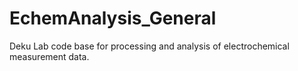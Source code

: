 # EchemAnalysis_General
Deku Lab code base for processing and analysis of electrochemical measurement data. 
